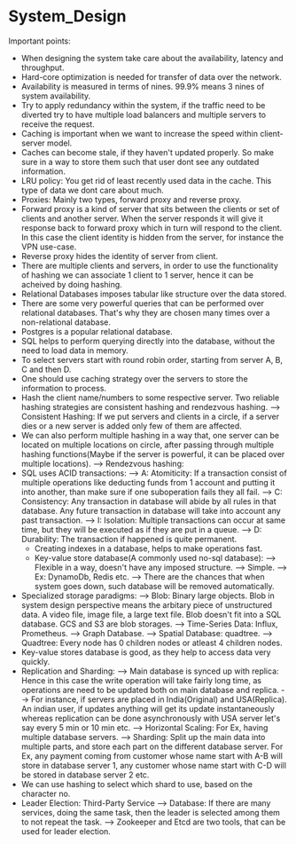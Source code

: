 # System_Design

Important points:
* When designing the system take care about the availability, latency and throughput.
* Hard-core optimization is needed for transfer of data over the network.
* Availability is measured in terms of nines. 99.9% means 3 nines of system availability.
* Try to apply redundancy within the system, if the traffic need to be diverted try to have multiple load balancers and multiple servers to receive the request.
* Caching is important when we want to increase the speed within client-server model.
* Caches can become stale, if they haven't updated properly. So make sure in a way to store them such that user dont see any outdated information.
* LRU policy: You get rid of least recently used data in the cache. This type of data we dont care about much.
* Proxies: Mainly two types, forward proxy and reverse proxy.
* Forward proxy is a kind of server that sits between the clients or set of clients and another server. When the server responds it will give it response back to forward proxy which in turn will respond to the client. In this case the client identity is hidden from the server, for instance the VPN use-case.
* Reverse proxy hides the identity of server from client.
* There are multiple clients and servers, in order to use the functionality of hashing we can associate 1 client to 1 server, hence it can be acheived by doing hashing.
* Relational Databases imposes tabular like structure over the data stored.
* There are some very powerful queries that can be performed over relational databases. That's why they are chosen many times over a non-relational database.
* Postgres is a popular relational database.
* SQL helps to perform querying directly into the database, without the need to load data in memory.
* To select servers start with round robin order, starting from server A, B, C and then D.
* One should use caching strategy over the servers to store the information to process.
* Hash the client name/numbers to some respective server.
Two reliable hashing strategies are consistent hashing and rendezvous hashing.
--> Consistent Hashing: If we put servers and clients in a circle, if a server dies or a new server is added only few of them are affected.
* We can also perform multiple hashing in a way that, one server can be located on multiple locations on circle, after passing through multiple hashing functions(Maybe if the server is powerful, it can be placed over multiple locations).
--> Rendezvous hashing: 
* SQL uses ACID transactions:
  --> A: Atomiticity: If a transaction consist of multiple operations like deducting funds from 1 account and putting it into another, than make sure if one suboperation       fails they all fail.
  --> C: Consistency: Any transaction in database will abide by all rules in that database. Any future transaction in database will take into account any past  transaction.
  --> I: Isolation: Multiple transactions can occur at same time, but they will be executed as if they are put in a queue.
  --> D: Durability: The transaction if happened is quite permanent.
  * Creating indexes in a database, helps to make operations fast.
  * Key-value store database(A commonly used no-sql database):
    --> Flexible in a way, doesn't have any imposed structure.
    --> Simple.
    --> Ex: DynamoDb, Redis etc.
    --> There are the chances that when system goes down, such database will be removed automatically.
 * Specialized storage paradigms:
   --> Blob: Binary large objects. Blob in system design perspective means the arbitary piece of unstructured data. A video file, image file, a large text    file. Blob doesn't fit into a SQL database. GCS and S3 are blob storages.
   --> Time-Series Data: Influx, Prometheus.
   --> Graph Database.
   --> Spatial Database: quadtree.
   --> Quadtree: Every node has 0 children nodes or atleast 4 children nodes.
* Key-value stores database is good, as they help to access data very quickly.
* Replication and Sharding:
--> Main database is synced up with replica: Hence in this case the write operation will take fairly long time, as operations are need to be updated both on main database and replica.
--> For instance, if servers are placed in India(Original) and USA(Replica). An indian user, if updates anything will get its update instantaneously whereas replication can be done asynchronously with USA server let's say every 5 min or 10 min etc.
--> Horizontal Scaling: For Ex, having multiple database servers. 
--> Sharding: Split up the main data into multiple parts, and store each part on the different database server. For Ex, any payment coming from customer whose name start with A-B will store in database server 1, any customer whose name start with C-D will be stored in database server 2 etc. 
* We can use hashing to select which shard to use, based on the character no.
* Leader Election: Third-Party Service --> Database: If there are many services, doing the same task, then the leader is selected among them to not repeat the task. 
                   --> Zookeeper and Etcd are two tools, that can be used for leader election.
